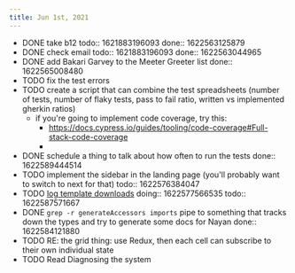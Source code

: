 ```yaml
---
title: Jun 1st, 2021
---
```


- DONE take b12
  todo:: 1621883196093
  done:: 1622563125879
- DONE check email
  todo:: 1621883196093
  done:: 1622563044965
- DONE add Bakari Garvey to the Meeter Greeter list
  done:: 1622565008480
- TODO fix the test errors
- TODO create a script that can combine the test spreadsheets (number of tests, number of flaky tests, pass to fail ratio, written vs implemented gherkin ratios)
	- if you're going to implement code coverage, try this:
	  - https://docs.cypress.io/guides/tooling/code-coverage#Full-stack-code-coverage
	  -
- DONE schedule a thing to talk about how often to run the tests
  done:: 1622589444514
- TODO implement the sidebar in the landing page (you'll probably want to switch to next for that)
  todo:: 1622576384047
- TODO [log template downloads](https://www.notion.so/xmentium/Number-of-Templates-Downloaded-by-User-Microservice-3aee870da07f426895a4cb5fbb639a40)
  doing:: 1622577566535
  todo:: 1622587571667
- DONE `grep -r generateAccessors imports` pipe to something that tracks down the types and try to generate some docs for Nayan
  done:: 1622584121880
- TODO RE: the grid thing: use Redux, then each cell can subscribe to their own individual state
- TODO Read Diagnosing the system
